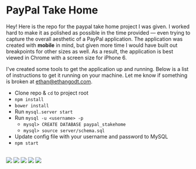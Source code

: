 # PayPal Take Home

Hey! Here is the repo for the paypal take home project I was given. I worked hard to make it as polished as possible in the time provided — even trying to capture the overall aesthetic of a PayPal application. The application was created with **mobile** in mind, but given more time I would have built out breakpoints for other sizes as well. As a result, the application is best viewed in Chrome with a screen size for iPhone 6.

I've created some tools to get the application up and running. Below is a list of instructions to get it running on your machine. Let me know if something is broken at ethan@ethangodt.com.

- Clone repo & `cd` to project root
- `npm install`
- `bower install`
- Run `mysql.server start`
- Run `mysql -u <username> -p`
  - `mysql> CREATE DATABASE paypal_stakehome`
  - `mysql> source server/schema.sql`
- Update config file with your username and password to MySQL
- `npm start`

</br>

<img src="http://i.imgur.com/Pl4TxPG.png">
<img src="http://i.imgur.com/T6sonwg.png">
<img src="http://i.imgur.com/q8VJP2i.png">
<img src="http://i.imgur.com/BgUXyyE.png">
<img src="http://i.imgur.com/Bq9oUfF.png">
